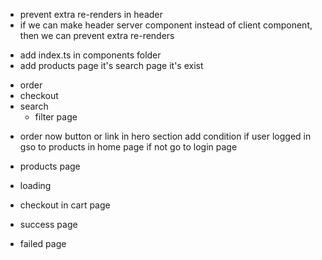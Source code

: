 <!-- header -->

- prevent extra re-renders in header
- if we can make header server component instead of client component, then we can prevent extra re-renders

<!-- what next -->

- add index.ts in components folder
- add products page it's search page it's exist

<!-- logic -->

- order
- checkout
- search
  - filter page

<!-- Now -->

- order now button or link in hero section add condition if user logged in gso to products in home page if not go to login page
- products page

- loading

- checkout in cart page
- success page
- failed page

